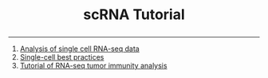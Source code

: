 # <p align=center> scRNA Tutorial </p>


---

1. [Analysis of single cell RNA-seq data](https://www.singlecellcourse.org/index.html)
2. [Single-cell best practices](https://www.sc-best-practices.org/preamble.html)
3. [Tutorial of RNA-seq tumor immunity analysis](https://liulab-dfci.github.io/RIMA/)






